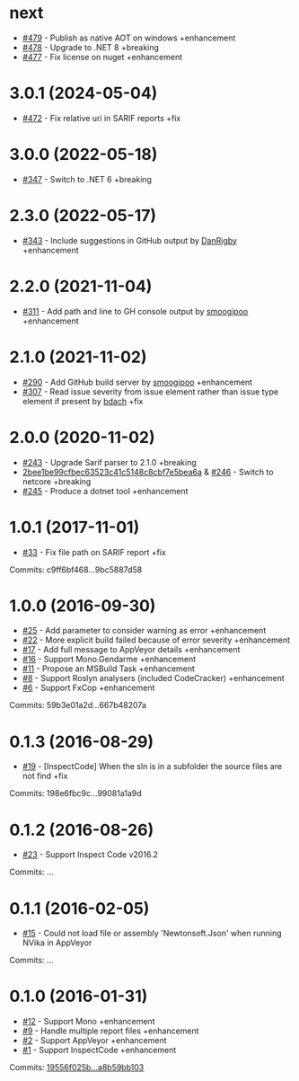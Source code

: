 # next

- [#479](https://github.com/laedit/vika/pull/479) - Publish as native AOT on windows +enhancement
- [#478](https://github.com/laedit/vika/pull/478) - Upgrade to .NET 8 +breaking
- [#477](https://github.com/laedit/vika/pull/477) - Fix license on nuget +enhancement

# 3.0.1 (2024-05-04)

- [#472](https://github.com/laedit/vika/pull/472) - Fix relative uri in SARIF reports +fix

# 3.0.0 (2022-05-18)

- [#347](https://github.com/laedit/vika/pull/347) - Switch to .NET 6 +breaking

# 2.3.0 (2022-05-17)

- [#343](https://github.com/laedit/vika/pull/343) - Include suggestions in GitHub output by [DanRigby](https://github.com/DanRigby) +enhancement

# 2.2.0 (2021-11-04)

- [#311](https://github.com/laedit/vika/pull/311) - Add path and line to GH console output by [smoogipoo](https://github.com/smoogipoo) +enhancement

# 2.1.0 (2021-11-02)

- [#290](https://github.com/laedit/vika/pull/290) - Add GitHub build server by [smoogipoo](https://github.com/smoogipoo) +enhancement
- [#307](https://github.com/laedit/vika/pull/307) - Read issue severity from issue element rather than issue type element if present by [bdach](https://github.com/bdach) +fix

# 2.0.0 (2020-11-02)

- [#243](https://github.com/laedit/vika/pull/243) - Upgrade Sarif parser to 2.1.0 +breaking
- [2bee1be99cfbec63523c41c5148c8cbf7e5bea6a](https://github.com/laedit/vika/commit/2bee1be99cfbec63523c41c5148c8cbf7e5bea6a) & [#246](https://github.com/laedit/vika/pull/246) - Switch to netcore +breaking
- [#245](https://github.com/laedit/vika/pull/245) - Produce a dotnet tool +enhancement

# 1.0.1 (2017-11-01)

 - [#33](https://github.com/laedit/vika/issues/33) - Fix file path on SARIF report +fix

Commits: c9ff6bf468...9bc5887d58


# 1.0.0 (2016-09-30)

 - [#25](https://github.com/laedit/vika/issues/25) - Add parameter to consider warning as error +enhancement
 - [#22](https://github.com/laedit/vika/issues/22) - More explicit build failed because of error severity +enhancement
 - [#17](https://github.com/laedit/vika/issues/17) - Add full message to AppVeyor details +enhancement
 - [#16](https://github.com/laedit/vika/issues/16) - Support Mono.Gendarme +enhancement
 - [#11](https://github.com/laedit/vika/issues/11) - Propose an MSBuild Task +enhancement
 - [#8](https://github.com/laedit/vika/issues/8) - Support Roslyn analysers (included CodeCracker) +enhancement
 - [#6](https://github.com/laedit/vika/issues/6) - Support FxCop +enhancement

Commits: 59b3e01a2d...667b48207a


# 0.1.3 (2016-08-29)

 - [#19](https://github.com/laedit/vika/issues/19) - [InspectCode] When the sln is in a subfolder the source files are not find +fix

Commits: 198e6fbc9c...99081a1a9d


# 0.1.2 (2016-08-26)

- [#23](https://github.com/laedit/vika/issues/23) - Support Inspect Code v2016.2

Commits: ...


# 0.1.1 (2016-02-05)

 - [#15](https://github.com/laedit/vika/issues/15) - Could not load file or assembly 'Newtonsoft.Json' when running NVika in AppVeyor

Commits: ...


# 0.1.0 (2016-01-31)

 - [#12](https://github.com/laedit/vika/issues/12) - Support Mono +enhancement
 - [#9](https://github.com/laedit/vika/issues/9) - Handle multiple report files +enhancement
 - [#2](https://github.com/laedit/vika/issues/2) - Support AppVeyor +enhancement
 - [#1](https://github.com/laedit/vika/issues/1) - Support InspectCode +enhancement

Commits: [19556f025b...a8b59bb103](https://github.com/laedit/vika/compare/19556f025b...a8b59bb103)
